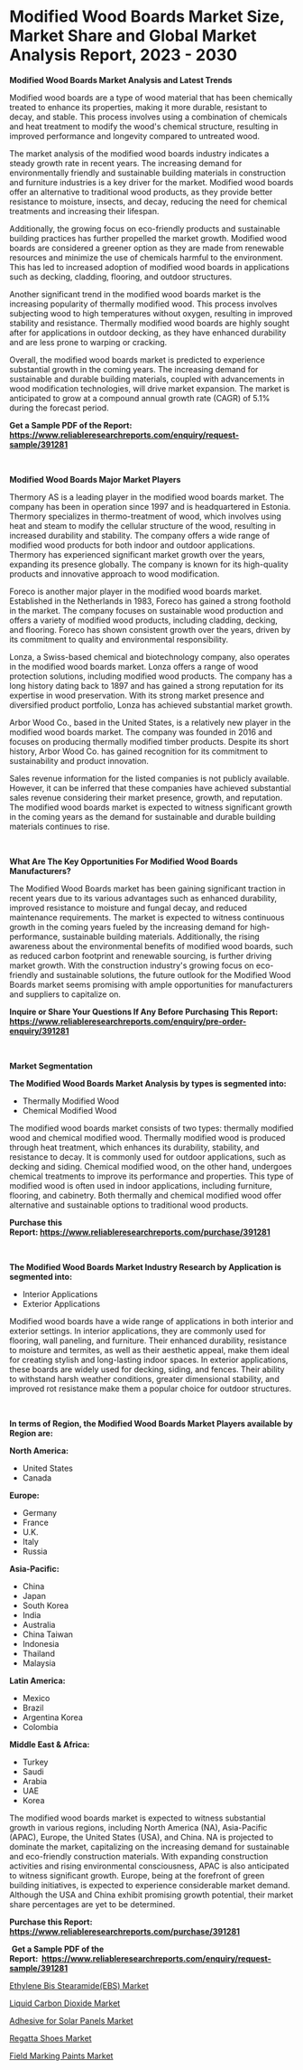 <p><h1>Modified Wood Boards Market Size, Market Share and Global Market Analysis Report, 2023 - 2030</h1></p><p><strong>Modified Wood Boards Market Analysis and Latest Trends</strong></p>
<p><p>Modified wood boards are a type of wood material that has been chemically treated to enhance its properties, making it more durable, resistant to decay, and stable. This process involves using a combination of chemicals and heat treatment to modify the wood's chemical structure, resulting in improved performance and longevity compared to untreated wood.</p><p>The market analysis of the modified wood boards industry indicates a steady growth rate in recent years. The increasing demand for environmentally friendly and sustainable building materials in construction and furniture industries is a key driver for the market. Modified wood boards offer an alternative to traditional wood products, as they provide better resistance to moisture, insects, and decay, reducing the need for chemical treatments and increasing their lifespan.</p><p>Additionally, the growing focus on eco-friendly products and sustainable building practices has further propelled the market growth. Modified wood boards are considered a greener option as they are made from renewable resources and minimize the use of chemicals harmful to the environment. This has led to increased adoption of modified wood boards in applications such as decking, cladding, flooring, and outdoor structures.</p><p>Another significant trend in the modified wood boards market is the increasing popularity of thermally modified wood. This process involves subjecting wood to high temperatures without oxygen, resulting in improved stability and resistance. Thermally modified wood boards are highly sought after for applications in outdoor decking, as they have enhanced durability and are less prone to warping or cracking.</p><p>Overall, the modified wood boards market is predicted to experience substantial growth in the coming years. The increasing demand for sustainable and durable building materials, coupled with advancements in wood modification technologies, will drive market expansion. The market is anticipated to grow at a compound annual growth rate (CAGR) of 5.1% during the forecast period.</p></p>
<p><strong>Get a Sample PDF of the Report:&nbsp; <a href="https://www.reliableresearchreports.com/enquiry/request-sample/391281">https://www.reliableresearchreports.com/enquiry/request-sample/391281</a></strong></p>
<p>&nbsp;</p>
<p><strong>Modified Wood Boards Major Market Players</strong></p>
<p><p>Thermory AS is a leading player in the modified wood boards market. The company has been in operation since 1997 and is headquartered in Estonia. Thermory specializes in thermo-treatment of wood, which involves using heat and steam to modify the cellular structure of the wood, resulting in increased durability and stability. The company offers a wide range of modified wood products for both indoor and outdoor applications. Thermory has experienced significant market growth over the years, expanding its presence globally. The company is known for its high-quality products and innovative approach to wood modification.</p><p>Foreco is another major player in the modified wood boards market. Established in the Netherlands in 1983, Foreco has gained a strong foothold in the market. The company focuses on sustainable wood production and offers a variety of modified wood products, including cladding, decking, and flooring. Foreco has shown consistent growth over the years, driven by its commitment to quality and environmental responsibility.</p><p>Lonza, a Swiss-based chemical and biotechnology company, also operates in the modified wood boards market. Lonza offers a range of wood protection solutions, including modified wood products. The company has a long history dating back to 1897 and has gained a strong reputation for its expertise in wood preservation. With its strong market presence and diversified product portfolio, Lonza has achieved substantial market growth.</p><p>Arbor Wood Co., based in the United States, is a relatively new player in the modified wood boards market. The company was founded in 2016 and focuses on producing thermally modified timber products. Despite its short history, Arbor Wood Co. has gained recognition for its commitment to sustainability and product innovation.</p><p>Sales revenue information for the listed companies is not publicly available. However, it can be inferred that these companies have achieved substantial sales revenue considering their market presence, growth, and reputation. The modified wood boards market is expected to witness significant growth in the coming years as the demand for sustainable and durable building materials continues to rise.</p></p>
<p>&nbsp;</p>
<p><strong>What Are The Key Opportunities For Modified Wood Boards Manufacturers?</strong></p>
<p><p>The Modified Wood Boards market has been gaining significant traction in recent years due to its various advantages such as enhanced durability, improved resistance to moisture and fungal decay, and reduced maintenance requirements. The market is expected to witness continuous growth in the coming years fueled by the increasing demand for high-performance, sustainable building materials. Additionally, the rising awareness about the environmental benefits of modified wood boards, such as reduced carbon footprint and renewable sourcing, is further driving market growth. With the construction industry's growing focus on eco-friendly and sustainable solutions, the future outlook for the Modified Wood Boards market seems promising with ample opportunities for manufacturers and suppliers to capitalize on.</p></p>
<p><strong>Inquire or Share Your Questions If Any Before Purchasing This Report: <a href="https://www.reliableresearchreports.com/enquiry/pre-order-enquiry/391281">https://www.reliableresearchreports.com/enquiry/pre-order-enquiry/391281</a></strong></p>
<p>&nbsp;</p>
<p><strong>Market Segmentation</strong></p>
<p><strong>The Modified Wood Boards Market Analysis by types is segmented into:</strong></p>
<p><ul><li>Thermally Modified Wood</li><li>Chemical Modified Wood</li></ul></p>
<p><p>The modified wood boards market consists of two types: thermally modified wood and chemical modified wood. Thermally modified wood is produced through heat treatment, which enhances its durability, stability, and resistance to decay. It is commonly used for outdoor applications, such as decking and siding. Chemical modified wood, on the other hand, undergoes chemical treatments to improve its performance and properties. This type of modified wood is often used in indoor applications, including furniture, flooring, and cabinetry. Both thermally and chemical modified wood offer alternative and sustainable options to traditional wood products.</p></p>
<p><strong>Purchase this Report:&nbsp;<a href="https://www.reliableresearchreports.com/purchase/391281">https://www.reliableresearchreports.com/purchase/391281</a></strong></p>
<p>&nbsp;</p>
<p><strong>The Modified Wood Boards Market Industry Research by Application is segmented into:</strong></p>
<p><ul><li>Interior Applications</li><li>Exterior Applications</li></ul></p>
<p><p>Modified wood boards have a wide range of applications in both interior and exterior settings. In interior applications, they are commonly used for flooring, wall paneling, and furniture. Their enhanced durability, resistance to moisture and termites, as well as their aesthetic appeal, make them ideal for creating stylish and long-lasting indoor spaces. In exterior applications, these boards are widely used for decking, siding, and fences. Their ability to withstand harsh weather conditions, greater dimensional stability, and improved rot resistance make them a popular choice for outdoor structures.</p></p>
<p>&nbsp;</p>
<p><strong>In terms of Region, the Modified Wood Boards Market Players available by Region are:</strong></p>
<p>
    <p> <strong> North America: </strong>
        <ul>
            <li>United States</li>
            <li>Canada</li>
        </ul>
        </p> 
    <p> <strong> Europe: </strong>
        <ul>
            <li>Germany</li>
            <li>France</li>
            <li>U.K.</li>
            <li>Italy</li>
            <li>Russia</li>
        </ul>
        </p> 
    <p> <strong> Asia-Pacific: </strong>
        <ul>
            <li>China</li>
            <li>Japan</li>
            <li>South Korea</li>
            <li>India</li>
            <li>Australia</li>
            <li>China Taiwan</li>
            <li>Indonesia</li>
            <li>Thailand</li>
            <li>Malaysia</li>
        </ul>
        </p> 
    <p> <strong> Latin America: </strong>
        <ul>
            <li>Mexico</li>
            <li>Brazil</li>
            <li>Argentina Korea</li>
            <li>Colombia</li>
        </ul>
        </p> 
    <p> <strong> Middle East & Africa: </strong>
        <ul>
            <li>Turkey</li>
            <li>Saudi</li>
            <li>Arabia</li>
            <li>UAE</li>
            <li>Korea</li>
        </ul>
    </p>
    </p>
<p><p>The modified wood boards market is expected to witness substantial growth in various regions, including North America (NA), Asia-Pacific (APAC), Europe, the United States (USA), and China. NA is projected to dominate the market, capitalizing on the increasing demand for sustainable and eco-friendly construction materials. With expanding construction activities and rising environmental consciousness, APAC is also anticipated to witness significant growth. Europe, being at the forefront of green building initiatives, is expected to experience considerable market demand. Although the USA and China exhibit promising growth potential, their market share percentages are yet to be determined.</p></p>
<p><strong>Purchase this Report: <a href="https://www.reliableresearchreports.com/purchase/391281">https://www.reliableresearchreports.com/purchase/391281</a></strong></p>
<p>&nbsp;<strong>Get a Sample PDF of the Report:&nbsp;&nbsp;<a href="https://www.reliableresearchreports.com/enquiry/request-sample/391281">https://www.reliableresearchreports.com/enquiry/request-sample/391281</a></strong></p>
<p><strong></strong></p>
<p><p><a href="https://github.com/PeterParrish5/Market-Research-Report-List-1/blob/main/ethylene-bis-stearamideebs-market.md">Ethylene Bis Stearamide(EBS) Market</a></p><p><a href="https://medium.com/@erickasauer/liquid-carbon-dioxide-market-furnishes-information-on-market-share-market-trends-and-market-57e3e8b6349e">Liquid Carbon Dioxide Market</a></p><p><a href="https://github.com/WillieWoodard/Market-Research-Report-List-1/blob/main/adhesive-for-solar-panels-market.md">Adhesive for Solar Panels Market</a></p><p><a href="https://www.linkedin.com/pulse/regatta-shoes-market-research-report-provides-thorough-yhoie/">Regatta Shoes Market</a></p><p><a href="https://medium.com/@vergiekunze/decoding-field-marking-paints-market-metrics-market-share-trends-and-growth-patterns-d27be99fb150">Field Marking Paints Market</a></p></p>